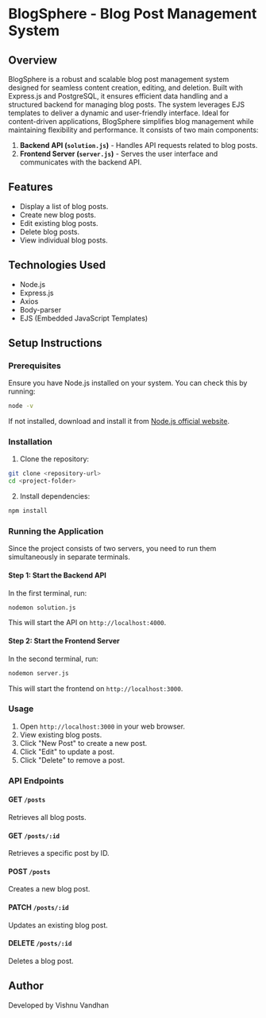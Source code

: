 # BlogSphere - Blog Post Management System


## Overview
BlogSphere is a robust and scalable blog post management system designed for seamless content creation, editing, and deletion. Built with Express.js and PostgreSQL, it ensures efficient data handling and a structured backend for managing blog posts. The system leverages EJS templates to deliver a dynamic and user-friendly interface. Ideal for content-driven applications, BlogSphere simplifies blog management while maintaining flexibility and performance. It consists of two main components:

1. **Backend API (`solution.js`)** - Handles API requests related to blog posts.
2. **Frontend Server (`server.js`)** - Serves the user interface and communicates with the backend API.

## Features
- Display a list of blog posts.
- Create new blog posts.
- Edit existing blog posts.
- Delete blog posts.
- View individual blog posts.

## Technologies Used
- Node.js
- Express.js
- Axios
- Body-parser
- EJS (Embedded JavaScript Templates)

## Setup Instructions
### Prerequisites
Ensure you have Node.js installed on your system. You can check this by running:
```sh
node -v
```
If not installed, download and install it from [Node.js official website](https://nodejs.org/).

### Installation
1. Clone the repository:
```sh
git clone <repository-url>
cd <project-folder>
```
2. Install dependencies:
```sh
npm install
```

### Running the Application
Since the project consists of two servers, you need to run them simultaneously in separate terminals.

#### Step 1: Start the Backend API
In the first terminal, run:
```sh
nodemon solution.js
```
This will start the API on `http://localhost:4000`.

#### Step 2: Start the Frontend Server
In the second terminal, run:
```sh
nodemon server.js
```
This will start the frontend on `http://localhost:3000`.

### Usage
1. Open `http://localhost:3000` in your web browser.
2. View existing blog posts.
3. Click "New Post" to create a new post.
4. Click "Edit" to update a post.
5. Click "Delete" to remove a post.

### API Endpoints
#### GET `/posts`
Retrieves all blog posts.

#### GET `/posts/:id`
Retrieves a specific post by ID.

#### POST `/posts`
Creates a new blog post.

#### PATCH `/posts/:id`
Updates an existing blog post.

#### DELETE `/posts/:id`
Deletes a blog post.


## Author
Developed by Vishnu Vandhan

